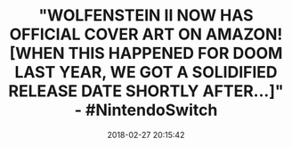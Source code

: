---
title: >-
  "WOLFENSTEIN II NOW HAS OFFICIAL COVER ART ON AMAZON! [WHEN THIS HAPPENED FOR
  DOOM LAST YEAR, WE GOT A SOLIDIFIED RELEASE DATE SHORTLY AFTER...]" -
  #NintendoSwitch
name: 'Wolfenstein II: The New Colossus - Nintendo Switch'
date: '2018-02-27 20:15:42'
buy_now: >-
  https://www.amazon.com/Wolfenstein-II-New-Colossus-Nintendo-Switch/dp/B077ZNDMST?SubscriptionId=AKIAIA5RBQIWQVTCUEUQ&tag=coldcutdeals-20&linkCode=xm2&camp=2025&creative=165953&creativeASIN=B077ZNDMST
description_markdown: |+
  Wolfenstein II: The New Colossus - Nintendo Switch

    - Spark the second American Revolution

    - Fight for freedom on-the-go

    - Experience an unforgettable and action-packed story

tweet_id_str: '968580419200397313'
price: $59.99
you_save: ''
asin: B077ZNDMST
image: 'https://images-na.ssl-images-amazon.com/images/I/51-mI1S79KL.jpg'

---